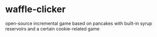 waffle-clicker
==============

open-source incremental game based on pancakes with built-in syrup reservoirs and a certain cookie-related game
